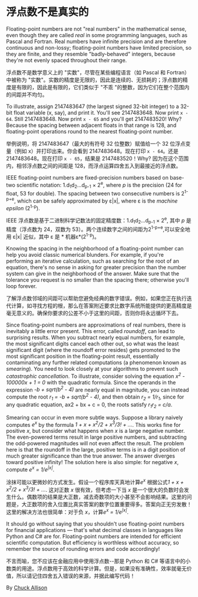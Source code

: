 # 浮点数不是真实的

Floating-point numbers are not "real numbers" in the mathematical sense, even though they are called *real* in some programming languages, such as Pascal and Fortran. Real numbers have infinite precision and are therefore continuous and non-lossy; floating-point numbers have limited precision, so they are finite, and they resemble "badly-behaved" integers, because they're not evenly spaced throughout their range.

浮点数不是数学意义上的 "实数"，尽管在某些编程语言（如 Pascal 和 Fortran）中被称为 "实数"。实数的精度是无限的，因此是连续的、无损耗的；浮点数的精度是有限的，因此是有限的，它们类似于 "不乖 "的整数，因为它们在整个范围内的间距并不均匀。

To illustrate, assign 2147483647 (the largest signed 32-bit integer) to a 32-bit float variable (x, say), and print it. You'll see 2147483648. Now print `x - 64`. Still 2147483648. Now print `x - 65` and you'll get 2147483520! Why? Because the spacing between adjacent floats in that range is 128, and floating-point operations round to the nearest floating-point number.

举例说明，将 2147483647（最大的有符号 32 位整数）赋值给一个 32 位浮点变量（例如 x）并打印出来。你会看到 2147483648。现在打印 `x - 64`。还是 2147483648。现在打印 `x - 65`，结果是 2147483520！Why? 因为在这个范围内，相邻浮点数之间的间距是 128，而浮点运算四舍五入到最接近的浮点数。

IEEE floating-point numbers are fixed-precision numbers based on base-two scientific notation: 1.d<sub>1</sub>d<sub>2</sub>...d<sub>p-1</sub> × 2<sup>e</sup>, where *p* is the precision (24 for float, 53 for double). The spacing between two consecutive numbers is 2<sup>1-p+e</sup>, which can be safely approximated by ε|x|, where ε is the *machine epsilon* (2<sup>1-p</sup>).

IEEE 浮点数是基于二进制科学记数法的固定精度数：1.d<sub>1</sub>d<sub>2</sub>...d<sub>p-1</sub> × 2<sup>e</sup>, 其中 *p* 是精度（浮点数为 24，双数为 53）。两个连续数字之间的间距为2<sup>1-p+e</sup>,可以安全地用 ε|x| 近似，其中 ε 是 * 机器ε*(2<sup>1-p</sup>)。

Knowing the spacing in the neighborhood of a floating-point number can help you avoid classic numerical blunders. For example, if you're performing an iterative calculation, such as searching for the root of an equation, there's no sense in asking for greater precision than the number system can give in the neighborhood of the answer. Make sure that the tolerance you request is no smaller than the spacing there; otherwise you'll loop forever.

了解浮点数邻域的间距可以帮助您避免经典的数字错误。例如，如果您正在执行迭代计算，如寻找方程的根，那么在答案附近要求比数字系统所能提供的更高精度是毫无意义的。确保你要求的公差不小于这里的间距，否则你将永远循环下去。

Since floating-point numbers are approximations of real numbers, there is inevitably a little error present. This error, called *roundoff*, can lead to surprising results. When you subtract nearly equal numbers, for example, the most significant digits cancel each other out, so what was the least significant digit (where the roundoff error resides) gets promoted to the most significant position in the floating-point result, essentially contaminating any further related computations (a phenomenon known as *smearing*). You need to look closely at your algorithms to prevent such *catastrophic cancellation*. To illustrate, consider solving the equation *x<sup>2</sup> - 100000x + 1 = 0* with the quadratic formula. Since the operands in the expression *-b + sqrt(b<sup>2</sup> - 4)* are nearly equal in magnitude, you can instead compute the root *r<sub>1</sub> = -b + sqrt(b<sup>2</sup> - 4)*, and then obtain *r<sub>2</sub> = 1/r<sub>1</sub>*, since for any quadratic equation, ax2 + bx + c = 0, the roots satisfy *r<sub>1</sub>r<sub>2</sub> = c/a*.

Smearing can occur in even more subtle ways. Suppose a library naively computes *e<sup>x</sup>* by the formula *1 + x + x<sup>2</sup>/2 + x<sup>3</sup>/3! + ...*. This works fine for positive *x*, but consider what happens when *x* is a large negative number. The even-powered terms result in large positive numbers, and subtracting the odd-powered magnitudes will not even affect the result. The problem here is that the roundoff in the large, positive terms is in a digit position of much greater significance than the true answer. The answer diverges toward positive infinity! The solution here is also simple: for negative *x*, compute *e<sup>x</sup> = 1/e<sup>|x|</sup>*.

涂抹可能以更微妙的方式发生。假设一个程序库天真地计算*e<sup>x</sup>* 根据公式*1 + x + x<sup>2</sup>/2 + x<sup>3</sup>/3! + ...*. 这对正数 *x* 很有效，但考虑一下当 *x* 是一个很大的负数时会发生什么。偶数项的结果是大正数，减去奇数项的大小甚至不会影响结果。这里的问题是，大正数项的舍入位置比真实答案的数字位置重要得多。答案向正无穷发散！这里的解决方法也很简单：对于负 *x*，计算*e<sup>x</sup> = 1/e<sup>|x|</sup>*.

It should go without saying that you shouldn't use floating-point numbers for financial applications — that's what decimal classes in languages like Python and C# are for. Floating-point numbers are intended for efficient scientific computation. But efficiency is worthless without accuracy, so remember the source of rounding errors and code accordingly!

不言而喻，您不应该在金融应用中使用浮点数--那是 Python 和 C# 等语言中的小数类的用途。浮点数用于高效的科学计算。但是，如果没有准确性，效率就毫无价值，所以请记住四舍五入错误的来源，并据此编写代码！

By [Chuck Allison](http://programmer.97things.oreilly.com/wiki/index.php/Chuck_Allison)